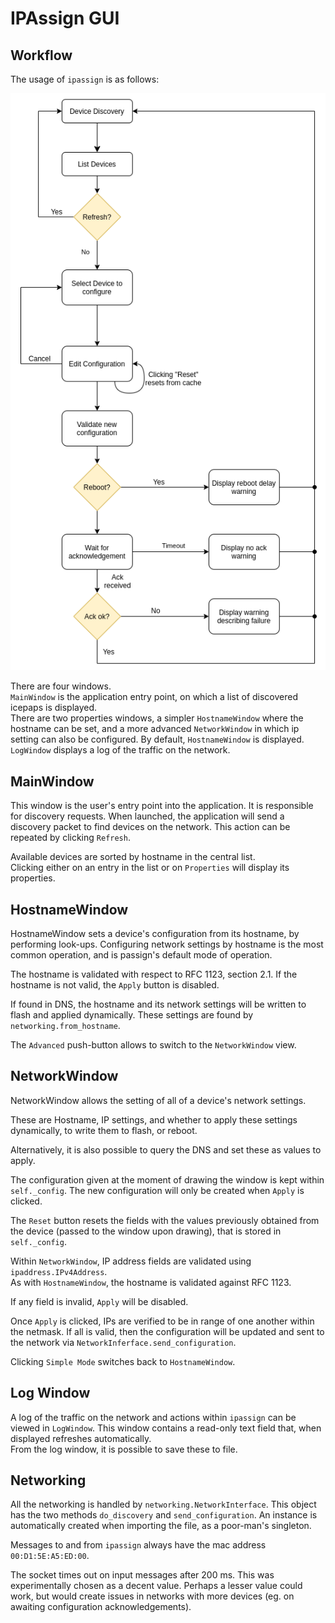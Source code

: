 # IPAssign GUI

## Workflow

The usage of `ipassign` is as follows:

![alt text][gui_workflow]

There are four windows.  
`MainWindow` is the application entry point, on which a list of discovered
icepaps is displayed.  
There are two properties windows, a simpler `HostnameWindow` where the hostname
can be set, and a more advanced `NetworkWindow` in which ip setting can also be
configured. By default, `HostnameWindow` is displayed.  
`LogWindow` displays a log of the traffic on the network.

## MainWindow

This window is the user's entry point into the application.
It is responsible for discovery requests.
When launched, the application will send a discovery packet to find devices on
the network. This action can be repeated by clicking `Refresh`.  

Available devices are sorted by hostname in the central list.  
Clicking either on an entry in the list or on `Properties` will display its
properties.

## HostnameWindow

HostnameWindow sets a device's configuration from its hostname, by performing
look-ups.
Configuring network settings by hostname is the most common operation, and is
passign's default mode of operation.

The hostname is validated with respect to RFC 1123, section 2.1. If the
hostname is not valid, the `Apply` button is disabled.

If found in DNS, the hostname and its network settings will be written to flash
and applied dynamically. 
These settings are found by `networking.from_hostname`.

The `Advanced` push-button allows to switch to the `NetworkWindow` view.  

## NetworkWindow

NetworkWindow allows the setting of all of a device's network settings.

These are Hostname, IP settings, and whether to apply these settings
dynamically, to write them to flash, or reboot.

Alternatively, it is also possible to query the DNS and set these as values
to apply.

The configuration given at the moment of drawing the window is kept
within `self._config`. The new configuration will only be created when
`Apply` is clicked.

The `Reset` button resets the fields with the values previously obtained from
the device (passed to the window upon drawing), that is stored in `self._config`.

Within `NetworkWindow`, IP address fields are validated using
`ipaddress.IPv4Address`.  
As with `HostnameWindow`, the hostname is validated against RFC 1123.

If any field is invalid, `Apply` will be disabled.

Once `Apply` is clicked, IPs are verified to be in range of one another within
the netmask. If all is valid, then the configuration will be updated and sent
to the network via `NetworkInferface.send_configuration`.

Clicking `Simple Mode` switches back to `HostnameWindow`.

## Log Window

A log of the traffic on the network and actions within `ipassign` can be viewed
in `LogWindow`.
This window contains a read-only text field that, when displayed refreshes
automatically.  
From the log window, it is possible to save these to file.

## Networking

All the networking is handled by `networking.NetworkInterface`. This object has
the two methods `do_discovery` and `send_configuration`.
An instance is automatically created when importing the file, as a poor-man's
singleton.

Messages to and from `ipassign` always have the mac address `00:D1:5E:A5:ED:00`.

The socket times out on input messages after 200 ms. This was experimentally
chosen as a decent value. Perhaps a lesser value could work, but would create
issues in networks with more devices (eg. on awaiting configuration
acknowledgements).

[gui_workflow]: workflow.png "Image describing a user's workflow"
